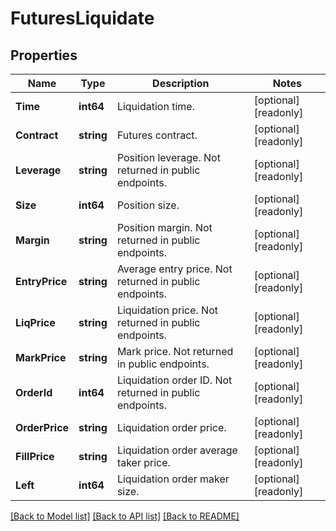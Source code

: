 # FuturesLiquidate

## Properties

Name | Type | Description | Notes
------------ | ------------- | ------------- | -------------
**Time** | **int64** | Liquidation time. | [optional] [readonly] 
**Contract** | **string** | Futures contract. | [optional] [readonly] 
**Leverage** | **string** | Position leverage. Not returned in public endpoints. | [optional] [readonly] 
**Size** | **int64** | Position size. | [optional] [readonly] 
**Margin** | **string** | Position margin. Not returned in public endpoints. | [optional] [readonly] 
**EntryPrice** | **string** | Average entry price. Not returned in public endpoints. | [optional] [readonly] 
**LiqPrice** | **string** | Liquidation price. Not returned in public endpoints. | [optional] [readonly] 
**MarkPrice** | **string** | Mark price. Not returned in public endpoints. | [optional] [readonly] 
**OrderId** | **int64** | Liquidation order ID. Not returned in public endpoints. | [optional] [readonly] 
**OrderPrice** | **string** | Liquidation order price. | [optional] [readonly] 
**FillPrice** | **string** | Liquidation order average taker price. | [optional] [readonly] 
**Left** | **int64** | Liquidation order maker size. | [optional] [readonly] 

[[Back to Model list]](../README.md#documentation-for-models) [[Back to API list]](../README.md#documentation-for-api-endpoints) [[Back to README]](../README.md)


